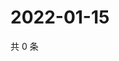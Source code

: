 # 2022-01-15

共 0 条

<!-- BEGIN WEIBO -->
<!-- 最后更新时间 Sat Jan 15 2022 23:12:17 GMT+0800 (China Standard Time) -->

<!-- END WEIBO -->
